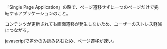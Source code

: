 
「Single Page Application」の略で、ページ遷移せずに一つのページだけで完結するアプリケーションのこと。

コンテンツが更新されても画面遷移が発生しないため、ユーザーのストレス軽減につながる。

javascriptで差分のみ読み込むため、ページ遷移が速い。